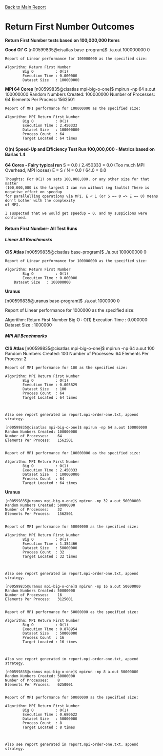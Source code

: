 [Back to Main Report](./discussion.md)

# Return First Number Outcomes
**Return First Number tests based on 100,000,000 Items**

**Good Ol' C**
	[n00599835@cisatlas base-program]$ ./a.out 100000000 0

	Report of Linear performance for 100000000 as the specified size:

	Algorithm: Return First Number
			Big O          : O(1)
			Execution Time : 0.000000
			Dataset Size   : 100000000

**MPI 64 Cores**
	[n00599835@cisatlas mpi-big-o-one]$ mpirun -np 64 a.out 100000000
	Random Numbers Created: 100000000
	Number of Processes:    64
	Elements Per Process:   1562501


	Report of MPI performance for 100000000 as the specified size:

	Algorithm: MPI Return First Number
			Big O          : O(1)
			Execution Time : 2.450333
			Dataset Size   : 100000000
			Process Count  : 64
			Target Located : 64 times

#### O(n) Speed-Up and Efficiency Test Run 100,000,000 - Metrics based on Barlas 1.4

**64 Cores - Fairy typical run**
	S = 0.0 / 2.450333 = 0.0 (Too much MPI Overhead, MPI looses)
	E = S / N = 0.0 / 64.0 = 0.0

	Thoughts: For O(1) on sets 100,000,000, or any other size for that matter
	(100,000,000 is the largest I can run without seg faults) There is negative effect on speedup 
	for parallelling operations via MPI. E < 1 (or S == 0 => E == 0) means don't bother with the complexity
	of MPI.

	I suspected that we would get speedup = 0, and my suspicions were confirmed.

#### Return First Number- All Test Runs
	
##### Linear All Benchmarks

**CIS Atlas**
	[n00599835@cisatlas base-program]$ ./a.out 100000000 0

	Report of Linear performance for 100000000 as the specified size:

	Algorithm: Return First Number
			Big O          : O(1)
			Execution Time : 0.000000
        Dataset Size   : 100000000

**Uranus**

[n00599835@uranus base-program]$ ./a.out 1000000 0

Report of Linear performance for 1000000 as the specified size:

Algorithm: Return First Number
        Big O          : O(1)
        Execution Time : 0.000000
        Dataset Size   : 1000000

##### MPI All Benchmarks

**CIS Atlas**
	[n00599835@cisatlas mpi-big-o-one]$ mpirun -np 64 a.out 100
	Random Numbers Created: 100
	Number of Processes:    64
	Elements Per Process:   2


	Report of MPI performance for 100 as the specified size:

	Algorithm: MPI Return First Number
			Big O          : O(1)
			Execution Time : 0.005829
			Dataset Size   : 100
			Process Count  : 64
			Target Located : 64 times



	Also see report generated in report.mpi-order-one.txt, append strategy.

	[n00599835@cisatlas mpi-big-o-one]$ mpirun -np 64 a.out 100000000
	Random Numbers Created: 100000000
	Number of Processes:    64
	Elements Per Process:   1562501


	Report of MPI performance for 100000000 as the specified size:

	Algorithm: MPI Return First Number
			Big O          : O(1)
			Execution Time : 2.450333
			Dataset Size   : 100000000
			Process Count  : 64
			Target Located : 64 times

**Uranus**

	[n00599835@uranus mpi-big-o-one]$ mpirun -np 32 a.out 50000000
	Random Numbers Created: 50000000
	Number of Processes:    32
	Elements Per Process:   1562501


	Report of MPI performance for 50000000 as the specified size:

	Algorithm: MPI Return First Number
			Big O          : O(1)
			Execution Time : 1.354466
			Dataset Size   : 50000000
			Process Count  : 32
			Target Located : 32 times



	Also see report generated in report.mpi-order-one.txt, append strategy.

	[n00599835@uranus mpi-big-o-one]$ mpirun -np 16 a.out 50000000
	Random Numbers Created: 50000000
	Number of Processes:    16
	Elements Per Process:   3125001


	Report of MPI performance for 50000000 as the specified size:

	Algorithm: MPI Return First Number
			Big O          : O(1)
			Execution Time : 0.878954
			Dataset Size   : 50000000
			Process Count  : 16
			Target Located : 16 times



	Also see report generated in report.mpi-order-one.txt, append strategy.

	[n00599835@uranus mpi-big-o-one]$ mpirun -np 8 a.out 50000000
	Random Numbers Created: 50000000
	Number of Processes:    8
	Elements Per Process:   6250001


	Report of MPI performance for 50000000 as the specified size:

	Algorithm: MPI Return First Number
			Big O          : O(1)
			Execution Time : 0.680622
			Dataset Size   : 50000000
			Process Count  : 8
			Target Located : 8 times



	Also see report generated in report.mpi-order-one.txt, append strategy.
